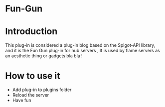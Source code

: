 # Fun-Gun

# Introduction
   
This plug-in is considered a plug-in blog based on the Spigot-API library, and it is the Fun Gun plug-in for hub servers , It is used by flame servers as an aesthetic thing or gadgets bla bla !


# How to use it 

<ul>
  <li>Add plug-in to plugins folder </li>
  <li>Reload the server </li>
  <li>Have fun</li>
</ul>  


